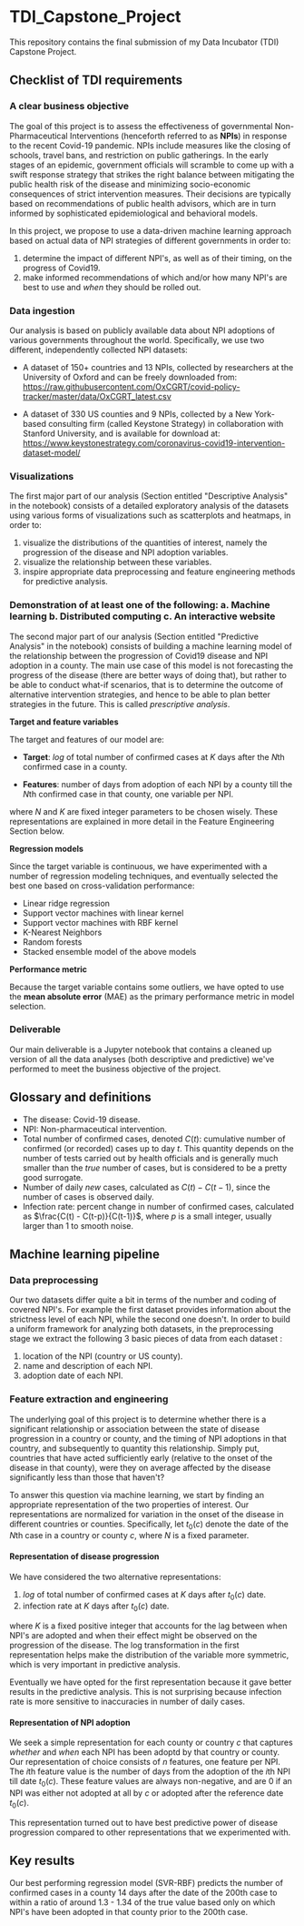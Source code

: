 # TDI_Capstone_Project

This repository contains the final submission of my Data Incubator (TDI) Capstone Project.


## Checklist of TDI requirements

### A clear business objective

The goal of this project is to assess the effectiveness of governmental Non-Pharmaceutical Interventions 
(henceforth referred to as **NPIs**) in response to the recent Covid-19 pandemic. 
NPIs include measures like the closing of schools, travel bans, and restriction on public gatherings. 
In the early stages of an epidemic, government officials will scramble to come up with a 
swift response strategy that strikes the right balance between mitigating the public health risk of the disease 
and minimizing socio-economic consequences of strict intervention measures. Their decisions are typically based on 
recommendations of public health advisors, which are in turn informed by sophisticated epidemiological and behavioral models. 

In this project, we propose to use a data-driven machine learning approach based on actual data of NPI 
strategies of different governments in order to:

1. determine the impact of different NPI's, as well as of their timing, on the progress of Covid19.
2. make informed recommendations of which and/or how many NPI's are best to use and *when* they should be rolled out.


### Data ingestion

Our analysis is based on publicly available data about NPI adoptions of various governments throughout the world. 
Specifically, we use two different, independently collected NPI datasets:

- A dataset of 150+ countries and 13 NPIs, collected by researchers at the University of Oxford and can be freely downloaded from:
https://raw.githubusercontent.com/OxCGRT/covid-policy-tracker/master/data/OxCGRT_latest.csv


- A dataset of 330 US counties and 9 NPIs, collected by a New York-based consulting firm (called Keystone Strategy) in 
collaboration with Stanford University, and is available for download at:
https://www.keystonestrategy.com/coronavirus-covid19-intervention-dataset-model/



### Visualizations

The first major part of our analysis (Section entitled "Descriptive Analysis" in the notebook) consists 
of a detailed exploratory analysis of the datasets using various forms of visualizations 
such as scatterplots and heatmaps, in order to:

1. visualize the distributions of the quantities of interest, namely the progression of the disease and NPI adoption variables.
2. visualize the relationship between these variables.
3. inspire appropriate data preprocessing and feature engineering methods for predictive analysis.

### Demonstration of at least one of the following: a. Machine learning b. Distributed computing c. An interactive website

The second major part of our analysis (Section entitled "Predictive Analysis" in the notebook) consists of 
building a machine learning model of the relationship between the progression of Covid19 disease and NPI adoption in a county. 
The main use case of this model is not forecasting the progress of the disease (there are better ways of doing that), 
but rather to be able to conduct what-if scenarios, that is to determine the outcome of alternative intervention strategies, 
and hence to be able to plan better strategies in the future. This is called *prescriptive analysis*.

**Target and feature variables**

The target and features of our model are:

- **Target**: *log* of total number of confirmed cases at $K$ days after the $N$th confirmed case in a county.

- **Features**: number of days from adoption of each NPI by a county till the $N$th confirmed case in that county, one variable per NPI.

where $N$ and $K$ are fixed integer parameters to be chosen wisely. These representations are explained in more detail in the Feature Engineering Section below.


**Regression models**

Since the target variable is continuous, we have experimented with a number of regression modeling techniques, and eventually selected the best one based on cross-validation performance:


- Linear ridge regression
- Support vector machines with linear kernel
- Support vector machines with RBF kernel
- K-Nearest Neighbors
- Random forests
- Stacked ensemble model of the above models

**Performance metric**

Because the target variable contains some outliers, we have opted to use the **mean absolute error** (MAE) as the primary performance metric
in model selection.


### Deliverable

Our main deliverable is a Jupyter notebook that contains a cleaned up version of all the data analyses 
(both descriptive and predictive) we've performed to meet the business objective of the project.


## Glossary and definitions

- The disease: Covid-19 disease.
- NPI: Non-pharmaceutical intervention.
- Total number of confirmed cases, denoted $C(t)$: cumulative number of confirmed (or recorded) cases up to day $t$. 
This quantity depends on the number of tests carried out by health officials and is generally much smaller than the *true* number of cases, 
but is considered to be a pretty good surrogate.
- Number of daily *new* cases, calculated as $C(t) - C(t-1)$, since the number of cases is observed daily.
- Infection rate: percent change in number of confirmed cases, calculated as $\frac{C(t) - C(t-p)}{C(t-1)}$, 
where $p$ is a small integer, usually larger than 1 to smooth noise.


## Machine learning pipeline

### Data preprocessing

Our two datasets differ quite a bit in terms of the number and coding of covered NPI's. For example the first dataset provides 
information about the strictness level of each NPI, while the second one doesn't. In order to build a uniform framework for 
analyzing both datasets, in the preprocessing stage we extract the following 3 basic pieces of data from each dataset :

1. location of the NPI (country or US county).
2. name and description of each NPI.
3. adoption date of each NPI.


### Feature extraction and engineering

The underlying goal of this project is to determine whether there is a significant relationship or association between the state of disease progression in a country or county, and the timing of NPI adoptions in that country, and subsequently to quantity this relationship. Simply put, countries that have acted sufficiently early (relative to the onset of the disease in that county), were they on average affected by the disease significantly less than those that haven't?  

To answer this question via machine learning, we start by finding an appropriate representation of the two properties of interest. Our representations are normalized for variation in the onset of the disease in different countries or counties. Specifically, let $t_0(c)$ denote the date of the $N$th case in a country or county $c$, where $N$ is a fixed parameter.


#### Representation of disease progression

We have considered the two alternative representations: 

1. *log* of total number of confirmed cases at $K$ days after $t_0(c)$ date. 
2. infection rate at $K$ days after $t_0(c)$ date.

where $K$ is a fixed positive integer that accounts for the lag between when NPI's are adopted 
and when their effect might be observed on the progression of the disease. 
The log transformation in the first representation helps make the 
distribution of the variable more symmetric, which is very important in predictive analysis.

Eventually we have opted for the first representation because it gave better results in the 
predictive analysis. This is not surprising because infection rate is more 
sensitive to inaccuracies in number of daily cases. 


#### Representation of NPI adoption

We seek a simple representation for each county or country $c$ that captures *whether* and *when* each NPI has been adoptd by that country or county. 
Our representation of choice consists of $n$ features, one feature per NPI. 
The $i$th feature value is the number of days from the adoption of the $i$th NPI till date $t_0(c)$. 
These feature values are always non-negative, and are 0 if an NPI was either not adopted at all by $c$ or adopted after the reference date $t_0(c)$. 

This representation turned out to have best predictive power of disease progression compared to other representations that we experimented with.

## Key results

Our best performing regression model (SVR-RBF) predicts the number of confirmed cases in a county 14 days after 
the date of the 200th case to within a ratio of around 1.3 - 1.34 of the true value 
based only on which NPI's have been adopted in that county prior to the 200th case.

